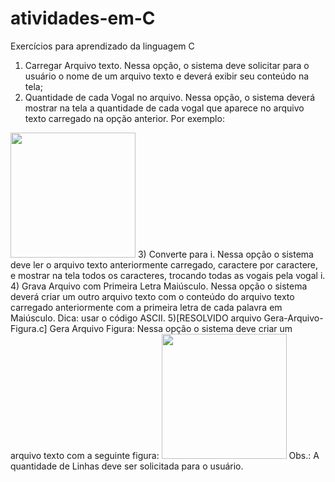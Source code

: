 # atividades-em-C
Exercícios para aprendizado da linguagem C

1) Carregar Arquivo texto. Nessa opção, o sistema deve solicitar para o usuário o nome de um arquivo
texto e deverá exibir seu conteúdo na tela;
2) Quantidade de cada Vogal no arquivo. Nessa opção, o sistema deverá mostrar na tela a quantidade de
cada vogal que aparece no arquivo texto carregado na opção anterior. Por exemplo:
<img src="https://github.com/heitorgiacominibrasil/atividades-em-C/blob/main/ex2img.jpg" height="200px" width="200px">
3) Converte para i. Nessa opção o sistema deve ler o arquivo texto anteriormente carregado, caractere
por caractere, e mostrar na tela todos os caracteres, trocando todas as vogais pela vogal i.
4) Grava Arquivo com Primeira Letra Maiúsculo. Nessa opção o sistema deverá criar um outro arquivo
texto com o conteúdo do arquivo texto carregado anteriormente com a primeira letra de cada palavra
em Maiúsculo. Dica: usar o código ASCII.
5)[RESOLVIDO arquivo Gera-Arquivo-Figura.c] Gera Arquivo Figura: Nessa opção o sistema deve criar um arquivo texto com a seguinte figura:
<img src="https://github.com/heitorgiacominibrasil/atividades-em-C/blob/main/ex5img.jpg" height="200px" width="200px">
Obs.: A quantidade de Linhas deve ser solicitada para o usuário.
